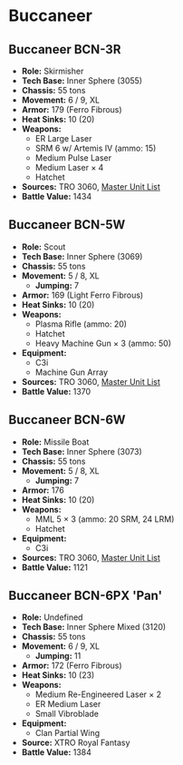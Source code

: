 # Buccaneer
## Buccaneer BCN-3R
- **Role:** Skirmisher
- **Tech Base:** Inner Sphere (3055)
- **Chassis:** 55 tons
- **Movement:** 6 / 9, XL
- **Armor:** 179 (Ferro Fibrous)
- **Heat Sinks:** 10 (20)
- **Weapons:**
  - ER Large Laser
  - SRM 6 w/ Artemis IV (ammo: 15)
  - Medium Pulse Laser
  - Medium Laser × 4
  - Hatchet
- **Sources:** TRO 3060, [Master Unit List](http://masterunitlist.info/Unit/Details/436/buccaneer-bcn-3r)
- **Battle Value:** 1434

## Buccaneer BCN-5W
- **Role:** Scout
- **Tech Base:** Inner Sphere (3069)
- **Chassis:** 55 tons
- **Movement:** 5 / 8, XL
  - **Jumping:** 7
- **Armor:** 169 (Light Ferro Fibrous)
- **Heat Sinks:** 10 (20)
- **Weapons:**
  - Plasma Rifle (ammo: 20)
  - Hatchet
  - Heavy Machine Gun × 3 (ammo: 50)
- **Equipment:**
  - C3i
  - Machine Gun Array
- **Sources:** TRO 3060, [Master Unit List](http://masterunitlist.info/Unit/Details/437/buccaneer-bcn-5w)
- **Battle Value:** 1370

## Buccaneer BCN-6W
- **Role:** Missile Boat
- **Tech Base:** Inner Sphere (3073)
- **Chassis:** 55 tons
- **Movement:** 5 / 8, XL
  - **Jumping:** 7
- **Armor:** 176
- **Heat Sinks:** 10 (20)
- **Weapons:**
  - MML 5 × 3 (ammo: 20 SRM, 24 LRM)
  - Hatchet
- **Equipment:**
  - C3i
- **Sources:** TRO 3060, [Master Unit List](http://masterunitlist.info/Unit/Details/438/buccaneer-bcn-6w)
- **Battle Value:** 1121

## Buccaneer BCN-6PX 'Pan'
- **Role:** Undefined
- **Tech Base:** Inner Sphere Mixed (3120)
- **Chassis:** 55 tons
- **Movement:** 6 / 9, XL
  - **Jumping:** 11
- **Armor:** 172 (Ferro Fibrous)
- **Heat Sinks:** 10 (23)
- **Weapons:**
  - Medium Re-Engineered Laser × 2
  - ER Medium Laser
  - Small Vibroblade
- **Equipment:**
  - Clan Partial Wing
- **Source:** XTRO Royal Fantasy
- **Battle Value:** 1384

